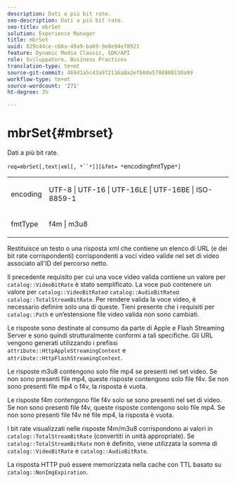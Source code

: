 ```yaml
---
description: Dati a più bit rate.
seo-description: Dati a più bit rate.
seo-title: mbrSet
solution: Experience Manager
title: mbrSet
uuid: 829c44ce-c66a-49a9-ba69-9e8e94ef8921
feature: Dynamic Media Classic, SDK/API
role: Sviluppatore, Business Practices
translation-type: tm+mt
source-git-commit: 469d1a5c43a972116a8a2efb0de5708800130a99
workflow-type: tm+mt
source-wordcount: '271'
ht-degree: 3%

---
```



# mbrSet{#mbrset}

Dati a più bit rate.

`req=mbrSet[,text|xml[, *``*]][&fmt= *`encodingfmtType`*]`

<table id="simpletable_D2B8704E09B34337870A257CD7CB5C56"> 
 <tr class="strow"> 
  <td class="stentry"> <p><span class="codeph"><span class="varname"> encoding</span></span> </p> </td> 
  <td class="stentry"> <p><span class="codeph"> UTF-8 | UTF-16 | UTF-16LE | UTF-16BE | ISO-8859-1</span> </p></td> 
 </tr> 
 <tr class="strow"> 
  <td class="stentry"> <p><span class="codeph"><span class="varname"> fmtType</span></span> </p></td> 
  <td class="stentry"> <p><span class="codeph"> f4m | m3u8</span> </p></td> 
 </tr> 
</table>

Restituisce un testo o una risposta xml che contiene un elenco di URL (e dei bit rate corrispondenti) corrispondenti a voci video valide nel set di video associato all&#39;ID del percorso netto.

Il precedente requisito per cui una voce video valida contiene un valore per `catalog::VideoBitRate` è stato semplificato. La voce può contenere un valore per `catalog::VideoBitRate`*o* `catalog::AudioBitRate`*o* `catalog::TotalStreamBitRate`. Per rendere valida la voce video, è necessario definire solo una di queste. Tieni presente che i requisiti per `catalog::Path` e un’estensione file video valida non sono cambiati.

Le risposte sono destinate al consumo da parte di Apple e Flash Streaming Server e sono quindi strutturalmente conformi a tali specifiche. Gli URL vengono generati utilizzando i prefissi `attribute::HttpAppleStreamingContext` e `attribute::HttpFlashStreamingContext`.

Le risposte m3u8 contengono solo file mp4 se presenti nel set video. Se non sono presenti file mp4, queste risposte contengono solo file f4v. Se non sono presenti file mp4 o f4v, la risposta è vuota.

Le risposte f4m contengono file f4v solo se sono presenti nel set di video. Se non sono presenti file f4v, queste risposte contengono solo file mp4. Se non sono presenti file f4v né file mp4, la risposta è vuota.

I bit rate visualizzati nelle risposte f4m/m3u8 corrispondono ai valori in `catalog::TotalStreamBitRate` (convertiti in unità appropriate). Se `catalog::TotalStreamBitRate` non è definito, viene utilizzata la somma di `catalog::VideoBitRate` e `catalog::AudioBitRate`.

La risposta HTTP può essere memorizzata nella cache con TTL basato su `catalog::NonImgExpiration`.
